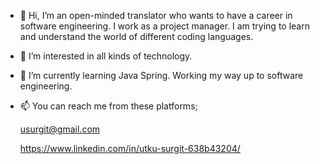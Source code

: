 - 👋 Hi, I’m an open-minded translator who wants to have a career in software engineering. I work as a project manager. I am trying to learn and understand the world of different coding languages. 
- 👀 I’m interested in all kinds of technology. 
- 🌱 I’m currently learning Java Spring. Working my way up to software engineering.
- 📫 You can reach me from these platforms;
 
  usurgit@gmail.com
 
  https://www.linkedin.com/in/utku-surgit-638b43204/

<!---
utkusrgt/utkusrgt is a ✨ special ✨ repository because its `README.md` (this file) appears on your GitHub profile.
You can click the Preview link to take a look at your changes.
--->
